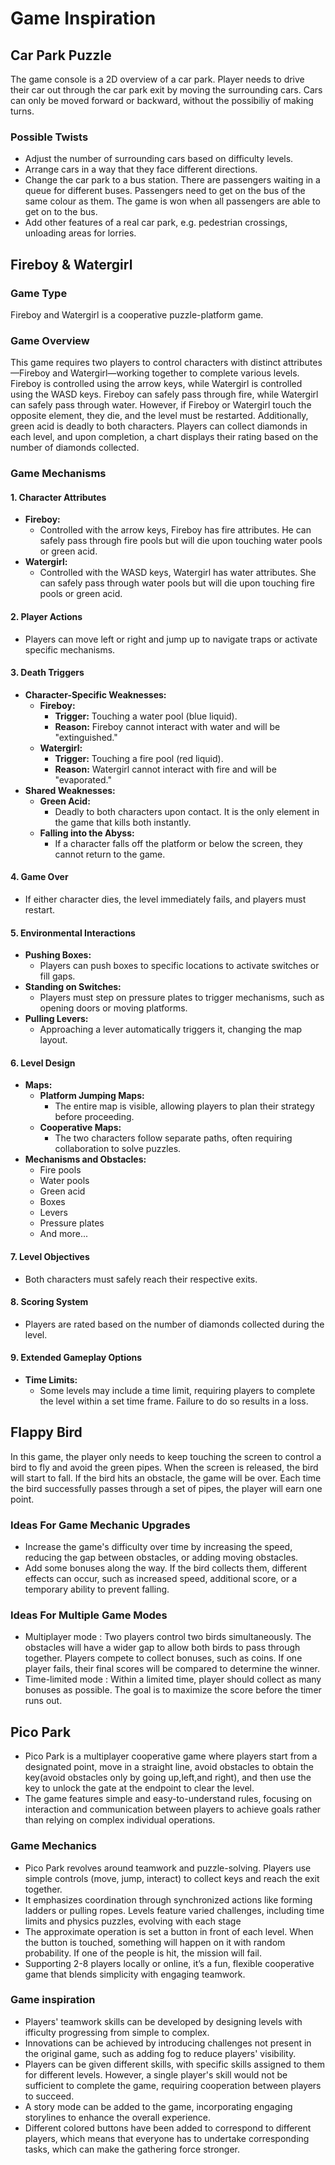 # Game Inspiration

## Car Park Puzzle

The game console is a 2D overview of a car park. Player needs to drive their car out through the car park exit by moving the surrounding cars. Cars can only be moved forward or backward, without the possibiliy of making turns.

### Possible Twists

- Adjust the number of surrounding cars based on difficulty levels.
- Arrange cars in a way that they face different directions.
- Change the car park to a bus station. There are passengers waiting in a queue for different buses. Passengers need to get on the bus of the same colour as them. The game is won when all passengers are able to get on to the bus.
- Add other features of a real car park, e.g. pedestrian crossings, unloading areas for lorries. 


## Fireboy & Watergirl

### Game Type
Fireboy and Watergirl is a cooperative puzzle-platform game.

### Game Overview
This game requires two players to control characters with distinct attributes—Fireboy and Watergirl—working together to complete various levels. Fireboy is controlled using the arrow keys, while Watergirl is controlled using the WASD keys. Fireboy can safely pass through fire, while Watergirl can safely pass through water. However, if Fireboy or Watergirl touch the opposite element, they die, and the level must be restarted. Additionally, green acid is deadly to both characters. Players can collect diamonds in each level, and upon completion, a chart displays their rating based on the number of diamonds collected.

### Game Mechanisms

#### 1. Character Attributes
- **Fireboy:**
  - Controlled with the arrow keys, Fireboy has fire attributes. He can safely pass through fire pools but will die upon touching water pools or green acid.
- **Watergirl:**
  - Controlled with the WASD keys, Watergirl has water attributes. She can safely pass through water pools but will die upon touching fire pools or green acid.

#### 2. Player Actions
- Players can move left or right and jump up to navigate traps or activate specific mechanisms.

#### 3. Death Triggers
- **Character-Specific Weaknesses:**
  - **Fireboy:**
    - **Trigger:** Touching a water pool (blue liquid).
    - **Reason:** Fireboy cannot interact with water and will be "extinguished."
  - **Watergirl:**
    - **Trigger:** Touching a fire pool (red liquid).
    - **Reason:** Watergirl cannot interact with fire and will be "evaporated."
- **Shared Weaknesses:**
  - **Green Acid:**
    - Deadly to both characters upon contact. It is the only element in the game that kills both instantly.
  - **Falling into the Abyss:**
    - If a character falls off the platform or below the screen, they cannot return to the game.

#### 4. Game Over
- If either character dies, the level immediately fails, and players must restart.

#### 5. Environmental Interactions
- **Pushing Boxes:**
  - Players can push boxes to specific locations to activate switches or fill gaps.
- **Standing on Switches:**
  - Players must step on pressure plates to trigger mechanisms, such as opening doors or moving platforms.
- **Pulling Levers:**
  - Approaching a lever automatically triggers it, changing the map layout.

#### 6. Level Design
- **Maps:**
  - **Platform Jumping Maps:**
    - The entire map is visible, allowing players to plan their strategy before proceeding.
  - **Cooperative Maps:**
    - The two characters follow separate paths, often requiring collaboration to solve puzzles.
- **Mechanisms and Obstacles:**
  - Fire pools
  - Water pools
  - Green acid
  - Boxes
  - Levers
  - Pressure plates
  - And more...

#### 7. Level Objectives
- Both characters must safely reach their respective exits.

#### 8. Scoring System
- Players are rated based on the number of diamonds collected during the level.

#### 9. Extended Gameplay Options
- **Time Limits:**
  - Some levels may include a time limit, requiring players to complete the level within a set time frame. Failure to do so results in a loss.


## Flappy Bird

In this game, the player only needs to keep touching the screen to control a bird to fly and avoid the green pipes. When the screen is released, the bird will start to fall. If the bird hits an obstacle, the game will be over. Each time the bird successfully passes through a set of pipes, the player will earn one point.

### Ideas For Game Mechanic Upgrades
- Increase the game's difficulty over time by increasing the speed, reducing the gap between obstacles, or adding moving obstacles.
- Add some bonuses along the way. If the bird collects them, different effects can occur, such as increased speed, additional score, or a temporary ability to prevent falling.

### Ideas For Multiple Game Modes
- Multiplayer mode : Two players control two birds simultaneously. The obstacles will have a wider gap to allow both birds to pass through together. Players compete to collect bonuses, such as coins. If one player fails, their final scores will be compared to determine the winner.
- Time-limited mode : Within a limited time, player should collect as many bonuses as possible. The goal is to maximize the score before the timer runs out.


## Pico Park

- Pico Park is a multiplayer cooperative game where players start from a designated point, move in a straight line, avoid obstacles to obtain the key(avoid obstacles only by going up,left,and right), and then use the key to unlock the gate at the endpoint to clear the level. 
- The game features simple and easy-to-understand rules, focusing on interaction and communication between players to achieve goals rather than relying on complex individual operations.

### Game Mechanics

- Pico Park revolves around teamwork and puzzle-solving. Players use simple controls (move, jump, interact) to collect keys and reach the exit together.
- It emphasizes coordination through synchronized actions like forming ladders or pulling ropes. Levels feature varied challenges, including time limits and physics puzzles, evolving with each stage
- The approximate operation is set a button in front of each level. When the button is touched, something will happen on it with random probability. If one of the people is hit, the mission will fail.
- Supporting 2-8 players locally or online, it’s a fun, flexible cooperative game that blends simplicity with engaging teamwork.

### Game inspiration
- Players' teamwork skills can be developed by designing levels with ifficulty progressing from simple to complex.
- Innovations can be achieved by introducing challenges not present in the original game, such as adding fog to reduce players' visibility.
- Players can be given different skills, with specific skills assigned to them for different levels. However, a single player's skill would not be sufficient to complete the game, requiring cooperation between players to succeed.
- A story mode can be added to the game, incorporating engaging storylines to enhance the overall experience.
- Different colored buttons have been added to correspond to different players, which means that everyone has to undertake corresponding tasks, which can make the gathering force stronger.
